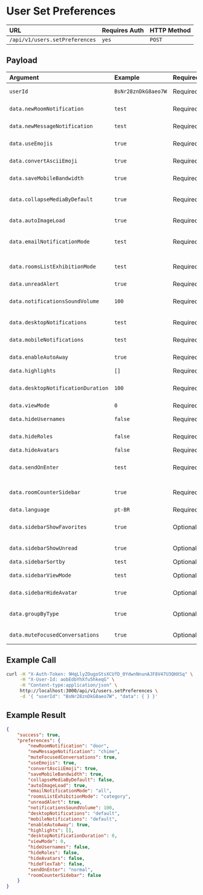 # User Set Preferences

| URL | Requires Auth | HTTP Method |
| :--- | :--- | :--- |
| `/api/v1/users.setPreferences` | `yes` | `POST` |

## Payload

| Argument | Example | Required | Description |
| :--- | :--- | :--- | :--- |
| `userId`                          | `BsNr28znDkG8aeo7W` | Required | The id of the user.              |
| `data.newRoomNotification`        | `test`              | Required | New room notification.           |
| `data.newMessageNotification`     | `test`              | Required | New message notification.        |
| `data.useEmojis`                  | `true`              | Required | User can use emojis.             |
| `data.convertAsciiEmoji`          | `true`              | Required | Convert ascII emojis.            |
| `data.saveMobileBandwidth`        | `true`              | Required | Save mobile bandwidth.            |
| `data.collapseMediaByDefault`     | `true`              | Required | Collapse media by default.       |
| `data.autoImageLoad`              | `true`              | Required | Image load automatically.        |
| `data.emailNotificationMode`      | `test`              | Required | Email notification mode.         |
| `data.roomsListExhibitionMode`    | `test`              | Required | Rooms list exhibition mode.      |
| `data.unreadAlert`                | `true`              | Required | Unread Alert.                    |
| `data.notificationsSoundVolume`   | `100`               | Required | Volume of notification sound.    |
| `data.desktopNotifications`       | `test`              | Required | Desktop notifications.           |
| `data.mobileNotifications`        | `test`              | Required | Mobile notifications.            |
| `data.enableAutoAway`             | `true`              | Required | Enable auto away.                |
| `data.highlights`                 | `[]`                | Required | Highlights.                      |
| `data.desktopNotificationDuration`| `100`               | Required | Duration of desktop notification.|
| `data.viewMode`                   | `0`                 | Required | View mode.                       |
| `data.hideUsernames`              | `false`             | Required | Hide usernames.                  |
| `data.hideRoles`                  | `false`             | Required | Hide user roles.                 |
| `data.hideAvatars`                | `false`             | Required | Hide avatars.                    |
| `data.sendOnEnter`                | `test`              | Required | Send message on enter.           |
| `data.roomCounterSidebar`         | `true`              | Required | Display room counter on sidebar. |
| `data.language`                   | `pt-BR`             | Required | Language.                        |
| `data.sidebarShowFavorites`       | `true`              | Optional | Show favorites on sidebar.       |
| `data.sidebarShowUnread`          | `true`              | Optional | Show unread on sidebar.          |
| `data.sidebarSortby`              | `test`              | Optional | Show sort by.                    |
| `data.sidebarViewMode`            | `test`              | Optional | Show view mode.                  |
| `data.sidebarHideAvatar`          | `true`              | Optional | Show avatar on hide bar.         |
| `data.groupByType`                | `true`              | Optional | Group channels by type.          |
| `data.muteFocusedConversations`   | `true`              | Optional | Mute focused conversations.      |

## Example Call

```bash
curl -H "X-Auth-Token: 9HqLlyZOugoStsXCUfD_0YdwnNnunAJF8V47U3QHXSq" \
     -H "X-User-Id: aobEdbYhXfu5hkeqG" \
     -H "Content-type:application/json" \
     http://localhost:3000/api/v1/users.setPreferences \
     -d '{ "userId": "BsNr28znDkG8aeo7W", "data": { } }'
```

## Example Result

```json
{
    "success": true,
    "preferences": {
        "newRoomNotification": "door",
        "newMessageNotification": "chime",
        "muteFocusedConversations": true,
        "useEmojis": true,
        "convertAsciiEmoji": true,
        "saveMobileBandwidth": true,
        "collapseMediaByDefault": false,
        "autoImageLoad": true,
        "emailNotificationMode": "all",
        "roomsListExhibitionMode": "category",
        "unreadAlert": true,
        "notificationsSoundVolume": 100,
        "desktopNotifications": "default",
        "mobileNotifications": "default",
        "enableAutoAway": true,
        "highlights": [],
        "desktopNotificationDuration": 0,
        "viewMode": 0,
        "hideUsernames": false,
        "hideRoles": false,
        "hideAvatars": false,
        "hideFlexTab": false,
        "sendOnEnter": "normal",
        "roomCounterSidebar": false
    }
}
```
